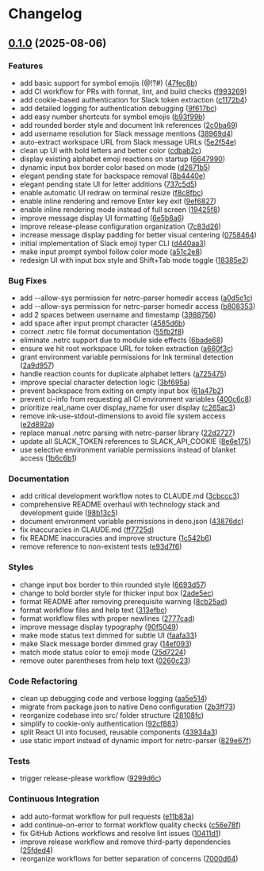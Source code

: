 # Changelog

## [0.1.0](https://github.com/dbirks/slack-emoji-typer/compare/v0.0.1...v0.1.0) (2025-08-06)


### Features

* add basic support for symbol emojis (@\!?#) ([47fec8b](https://github.com/dbirks/slack-emoji-typer/commit/47fec8bfa156303a720b9ebb64d5f94fefd95b45))
* add CI workflow for PRs with format, lint, and build checks ([f993269](https://github.com/dbirks/slack-emoji-typer/commit/f993269bbd37751aaf3b72ddc9bbde9946e5f1fb))
* add cookie-based authentication for Slack token extraction ([c1172b4](https://github.com/dbirks/slack-emoji-typer/commit/c1172b40165fade0ca6f794b25e6e08cd046c61e))
* add detailed logging for authentication debugging ([9f617bc](https://github.com/dbirks/slack-emoji-typer/commit/9f617bc2442772dcaabc3234765156a77d711a99))
* add easy number shortcuts for symbol emojis ([b93f99b](https://github.com/dbirks/slack-emoji-typer/commit/b93f99b947b87cd3ed17d004428463c6f3d0ac48))
* add rounded border style and document Ink references ([2c0ba69](https://github.com/dbirks/slack-emoji-typer/commit/2c0ba696f2326391c09dacf2280e213bdcda34d6))
* add username resolution for Slack message mentions ([38969d4](https://github.com/dbirks/slack-emoji-typer/commit/38969d4f78abda5bf718ed24e837edebb49040f7))
* auto-extract workspace URL from Slack message URLs ([5e2f54e](https://github.com/dbirks/slack-emoji-typer/commit/5e2f54e3345c012b43abdedab39f743a5d860607))
* clean up UI with bold letters and better color ([cdbab2c](https://github.com/dbirks/slack-emoji-typer/commit/cdbab2c1533f5e22420dbd8141fba47bf0df40d1))
* display existing alphabet emoji reactions on startup ([6647990](https://github.com/dbirks/slack-emoji-typer/commit/66479900f0a9886cbc4029fa6058acdfee7e6f3e))
* dynamic input box border color based on mode ([d2671b5](https://github.com/dbirks/slack-emoji-typer/commit/d2671b564deedbfda2cfe01a17b252a030cf04d2))
* elegant pending state for backspace removal ([8b4440e](https://github.com/dbirks/slack-emoji-typer/commit/8b4440edfdafb8086ed4bbcb513b3e991728cbc4))
* elegant pending state UI for letter additions ([737c5d5](https://github.com/dbirks/slack-emoji-typer/commit/737c5d53c97270f7ebd89fedcc23354efed36436))
* enable automatic UI redraw on terminal resize ([f8c8fbc](https://github.com/dbirks/slack-emoji-typer/commit/f8c8fbc1335f7f604a8be98d37523602b5e60761))
* enable inline rendering and remove Enter key exit ([9ef6827](https://github.com/dbirks/slack-emoji-typer/commit/9ef6827c73cf590f935d1da32e4606b1b9f62ba6))
* enable inline rendering mode instead of full screen ([19425f8](https://github.com/dbirks/slack-emoji-typer/commit/19425f89e6c8a1c56298d7c5f4846a5ed278fbfe))
* improve message display UI formatting ([6e5b8a6](https://github.com/dbirks/slack-emoji-typer/commit/6e5b8a64efb6d1f36d17fa693091aeedb5a4ae80))
* improve release-please configuration organization ([7c83d26](https://github.com/dbirks/slack-emoji-typer/commit/7c83d2612e8a401bc0c78e4bd341bd1e96e304c9))
* increase message display padding for better visual centering ([0758464](https://github.com/dbirks/slack-emoji-typer/commit/075846421112df3cc3d23eef4b30fa05067862b1))
* initial implementation of Slack emoji typer CLI ([d440aa3](https://github.com/dbirks/slack-emoji-typer/commit/d440aa36b12b411a92b323a880b4861c3f57f8a8))
* make input prompt symbol follow color mode ([a51c2e8](https://github.com/dbirks/slack-emoji-typer/commit/a51c2e82f8dcded4dfc35da89511694a5b52475b))
* redesign UI with input box style and Shift+Tab mode toggle ([18385e2](https://github.com/dbirks/slack-emoji-typer/commit/18385e24130250c44369ffc40a26fdce74629a38))


### Bug Fixes

* add --allow-sys permission for netrc-parser homedir access ([a0d5c1c](https://github.com/dbirks/slack-emoji-typer/commit/a0d5c1c99d8703deb8337872129494198841d632))
* add --allow-sys permission for netrc-parser homedir access ([b808353](https://github.com/dbirks/slack-emoji-typer/commit/b8083530737c6bf647ced409e5cb8fde616a0b55))
* add 2 spaces between username and timestamp ([3988756](https://github.com/dbirks/slack-emoji-typer/commit/3988756025b45241c6aec60ed20e6d764f78744f))
* add space after input prompt character ([4585d6b](https://github.com/dbirks/slack-emoji-typer/commit/4585d6b872381b4505cf4796b32e09548141b584))
* correct .netrc file format documentation ([55fb2f8](https://github.com/dbirks/slack-emoji-typer/commit/55fb2f835aa767017636aef412b6e3f8479f12cb))
* eliminate .netrc support due to module side effects ([6bade68](https://github.com/dbirks/slack-emoji-typer/commit/6bade689dfa587187eabeb25ff44ce770838c039))
* ensure we hit root workspace URL for token extraction ([a660f3c](https://github.com/dbirks/slack-emoji-typer/commit/a660f3c6342363d71de58566a2aac2c7ebb914b0))
* grant environment variable permissions for Ink terminal detection ([2a9d957](https://github.com/dbirks/slack-emoji-typer/commit/2a9d95773a74f6d507142cb4bcbf645968d868df))
* handle reaction counts for duplicate alphabet letters ([a725475](https://github.com/dbirks/slack-emoji-typer/commit/a725475b8f871de68242e54babd545040497a5e3))
* improve special character detection logic ([3bf695a](https://github.com/dbirks/slack-emoji-typer/commit/3bf695a339f95fffcab38417752adb72333d9dd9))
* prevent backspace from exiting on empty input box ([61a47b2](https://github.com/dbirks/slack-emoji-typer/commit/61a47b2e3f8bf539019f531b086ad9e231a952c1))
* prevent ci-info from requesting all CI environment variables ([400c6c8](https://github.com/dbirks/slack-emoji-typer/commit/400c6c8d821b2e58bc6118a86bad624c95b9bc34))
* prioritize real_name over display_name for user display ([c265ac3](https://github.com/dbirks/slack-emoji-typer/commit/c265ac3501f66708c7e928b0b087d79532196675))
* remove ink-use-stdout-dimensions to avoid file system access ([e2d892a](https://github.com/dbirks/slack-emoji-typer/commit/e2d892a6726cf347879ff613d12d4e072d34d78b))
* replace manual .netrc parsing with netrc-parser library ([22d2727](https://github.com/dbirks/slack-emoji-typer/commit/22d272796c390d410095466915a545752303a812))
* update all SLACK_TOKEN references to SLACK_API_COOKIE ([8e6e175](https://github.com/dbirks/slack-emoji-typer/commit/8e6e17577079754e174d698c99dc46a88c601dd1))
* use selective environment variable permissions instead of blanket access ([1b6c6b1](https://github.com/dbirks/slack-emoji-typer/commit/1b6c6b1459af96748f6fea71cd0839279a731c19))


### Documentation

* add critical development workflow notes to CLAUDE.md ([3cbccc3](https://github.com/dbirks/slack-emoji-typer/commit/3cbccc31f8a8ab7999fb2149333e1b66666b989c))
* comprehensive README overhaul with technology stack and development guide ([98b13c5](https://github.com/dbirks/slack-emoji-typer/commit/98b13c58cebfbc49a35e1ec4569a59c1e9bd8da3))
* document environment variable permissions in deno.json ([43876dc](https://github.com/dbirks/slack-emoji-typer/commit/43876dcb7c3df9646a3c2ac1fe0a778ac2f6789b))
* fix inaccuracies in CLAUDE.md ([ff7725d](https://github.com/dbirks/slack-emoji-typer/commit/ff7725dcf06c86ebb5c0e74ea89e8bd065532f06))
* fix README inaccuracies and improve structure ([1c542b6](https://github.com/dbirks/slack-emoji-typer/commit/1c542b61e7b176c875423f0de3d08b6880573268))
* remove reference to non-existent tests ([e93d7f6](https://github.com/dbirks/slack-emoji-typer/commit/e93d7f60d5df93ceee9a66d69b7cb2ed44f67418))


### Styles

* change input box border to thin rounded style ([6693d57](https://github.com/dbirks/slack-emoji-typer/commit/6693d572f3c96141a6fd1e6d9f2b33b618054bc8))
* change to bold border style for thicker input box ([2ade5ec](https://github.com/dbirks/slack-emoji-typer/commit/2ade5ec80fd505a431cc098a1c63485e6bf73e41))
* format README after removing prerequisite warning ([8cb25ad](https://github.com/dbirks/slack-emoji-typer/commit/8cb25ad2912ec68d78cc2caa995936e578cdec6d))
* format workflow files and help text ([313efbc](https://github.com/dbirks/slack-emoji-typer/commit/313efbc4c9f7e07d343b6573945918a6d134d1b9))
* format workflow files with proper newlines ([2777cad](https://github.com/dbirks/slack-emoji-typer/commit/2777cadb5e9515fff91882460f6291e8dde37545))
* improve message display typography ([90f5049](https://github.com/dbirks/slack-emoji-typer/commit/90f50492b49fd9835c92a589494935e36c22f652))
* make mode status text dimmed for subtle UI ([faafa33](https://github.com/dbirks/slack-emoji-typer/commit/faafa336651532c591cb61931dd74b785dc4a199))
* make Slack message border dimmed gray ([14ef093](https://github.com/dbirks/slack-emoji-typer/commit/14ef0935449a9a628f9a272a65ea2cfd18f1c4be))
* match mode status color to emoji mode ([25d7224](https://github.com/dbirks/slack-emoji-typer/commit/25d72240f0df82de7d294c5bb08a3e8cefb08bd1))
* remove outer parentheses from help text ([0260c23](https://github.com/dbirks/slack-emoji-typer/commit/0260c233d1d5aec7b59182452643a3e6f5b69eb0))


### Code Refactoring

* clean up debugging code and verbose logging ([aa5e514](https://github.com/dbirks/slack-emoji-typer/commit/aa5e5144eeadfd5190214c49d4054053d6a5efeb))
* migrate from package.json to native Deno configuration ([2b3ff73](https://github.com/dbirks/slack-emoji-typer/commit/2b3ff734808b1a967df6cf26beb72e9ce092d890))
* reorganize codebase into src/ folder structure ([28108fc](https://github.com/dbirks/slack-emoji-typer/commit/28108fcee1acd5bb85413b69797a8976679afc5a))
* simplify to cookie-only authentication ([92cf883](https://github.com/dbirks/slack-emoji-typer/commit/92cf883bb5ab897f88cf31c9f2306b4aab8c9e39))
* split React UI into focused, reusable components ([43934a3](https://github.com/dbirks/slack-emoji-typer/commit/43934a3c8b864e5875f59d38f9278159d182860d))
* use static import instead of dynamic import for netrc-parser ([829e67f](https://github.com/dbirks/slack-emoji-typer/commit/829e67f37de6fb83cd4f1839c9b3baa9f9aeffc5))


### Tests

* trigger release-please workflow ([9299d6c](https://github.com/dbirks/slack-emoji-typer/commit/9299d6c0304a24cb78627b425ebe251e183d1efc))


### Continuous Integration

* add auto-format workflow for pull requests ([e11b83a](https://github.com/dbirks/slack-emoji-typer/commit/e11b83ac13d7495923ac3d799a641dd860f28c2a))
* add continue-on-error to format workflow quality checks ([c56e78f](https://github.com/dbirks/slack-emoji-typer/commit/c56e78f5cf56ca2f199c38364efb173e02610cf8))
* fix GitHub Actions workflows and resolve lint issues ([10411d1](https://github.com/dbirks/slack-emoji-typer/commit/10411d111179a24a8682bd1fb6229502716457d5))
* improve release workflow and remove third-party dependencies ([25fded4](https://github.com/dbirks/slack-emoji-typer/commit/25fded4f7d35c1b2728b7b371d085275c4d484e8))
* reorganize workflows for better separation of concerns ([7000d64](https://github.com/dbirks/slack-emoji-typer/commit/7000d64f1ae03c02eb44ddbffbe17f77ac0e20f8))
